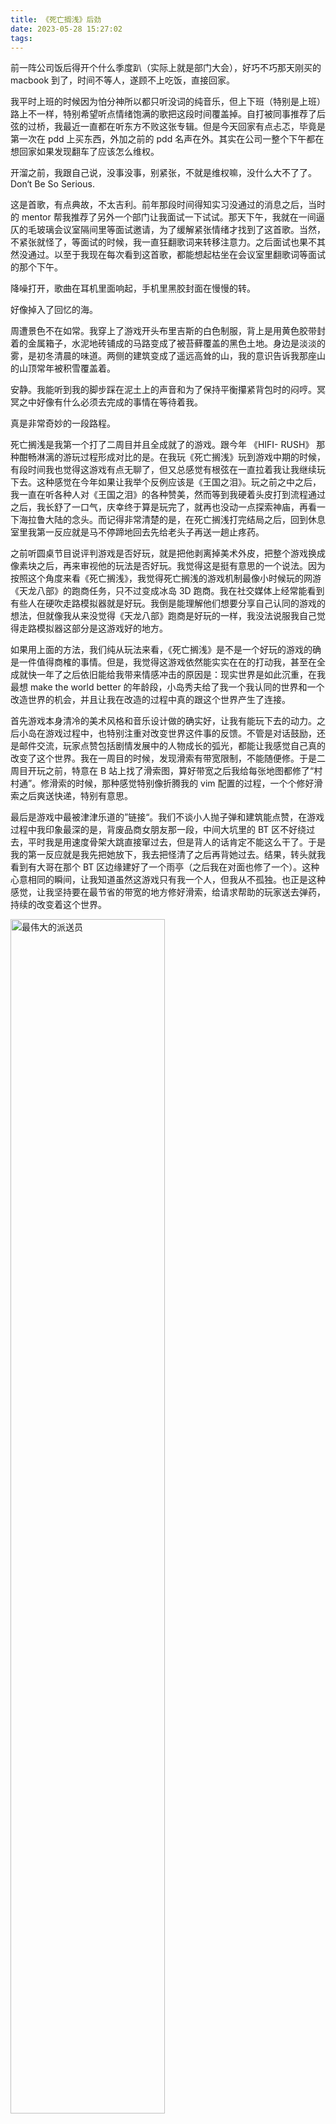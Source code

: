 ```yaml
---
title: 《死亡搁浅》后劲
date: 2023-05-28 15:27:02
tags:
---
```

前一阵公司饭后得开个什么季度趴（实际上就是部门大会），好巧不巧那天刚买的 macbook 到了，时间不等人，遂顾不上吃饭，直接回家。

我平时上班的时候因为怕分神所以都只听没词的纯音乐，但上下班（特别是上班）路上不一样，特别希望听点情绪饱满的歌把这段时间覆盖掉。自打被同事推荐了后弦的过桥，我最近一直都在听东方不败这张专辑。但是今天回家有点忐忑，毕竟是第一次在 pdd 上买东西，外加之前的 pdd 名声在外。其实在公司一整个下午都在想回家如果发现翻车了应该怎么维权。

开溜之前，我跟自己说，没事没事，别紧张，不就是维权嘛，没什么大不了了。Don‘t Be So Serious.

这是首歌，有点典故，不太吉利。前年那段时间得知实习没通过的消息之后，当时的 mentor 帮我推荐了另外一个部门让我面试一下试试。那天下午，我就在一间逼仄的毛玻璃会议室隔间里等面试邀请，为了缓解紧张情绪才找到了这首歌。当然，不紧张就怪了，等面试的时候，我一直狂翻歌词来转移注意力。之后面试也果不其然没通过。以至于我现在每次看到这首歌，都能想起枯坐在会议室里翻歌词等面试的那个下午。

降噪打开，歌曲在耳机里面响起，手机里黑胶封面在慢慢的转。

好像掉入了回忆的海。

周遭景色不在如常。我穿上了游戏开头布里吉斯的白色制服，背上是用黄色胶带封着的金属箱子，水泥地砖铺成的马路变成了被苔藓覆盖的黑色土地。身边是淡淡的雾，是初冬清晨的味道。两侧的建筑变成了遥远高耸的山，我的意识告诉我那座山的山顶常年被积雪覆盖着。

安静。我能听到我的脚步踩在泥土上的声音和为了保持平衡攥紧背包时的闷哼。冥冥之中好像有什么必须去完成的事情在等待着我。

真是非常奇妙的一段路程。

死亡搁浅是我第一个打了二周目并且全成就了的游戏。跟今年 《HIFI- RUSH》 那种酣畅淋漓的游玩过程形成对比的是。在我玩《死亡搁浅》玩到游戏中期的时候，有段时间我也觉得这游戏有点无聊了，但又总感觉有根弦在一直拉着我让我继续玩下去。这种感觉在今年如果让我举个反例应该是《王国之泪》。玩之前之中之后，我一直在听各种人对《王国之泪》的各种赞美，然而等到我硬着头皮打到流程通过之后，我长舒了一口气，庆幸终于算是玩完了，就再也没动一点探索神庙，再看一下海拉鲁大陆的念头。而记得非常清楚的是，在死亡搁浅打完结局之后，回到休息室里我第一反应就是马不停蹄地回去先给老头子再送一趟止疼药。

之前听圆桌节目说评判游戏是否好玩，就是把他剥离掉美术外皮，把整个游戏换成像素块之后，再来审视他的玩法是否好玩。我觉得这是挺有意思的一个说法。因为按照这个角度来看《死亡搁浅》，我觉得死亡搁浅的游戏机制最像小时候玩的网游《天龙八部》的跑商任务，只不过变成冰岛 3D 跑商。我在社交媒体上经常能看到有些人在硬吹走路模拟器就是好玩。我倒是能理解他们想要分享自己认同的游戏的想法，但就像我从来没觉得《天龙八部》跑商是好玩的一样，我没法说服我自己觉得走路模拟器这部分是这游戏好的地方。
 
如果用上面的方法，我们纯从玩法来看，《死亡搁浅》是不是一个好玩的游戏的确是一件值得商榷的事情。但是，我觉得这游戏依然能实实在在的打动我，甚至在全成就快一年了之后依旧能给我带来情感冲击的原因是：现实世界是如此沉重，在我最想 make the world better 的年龄段，小岛秀夫给了我一个我认同的世界和一个改造世界的机会，并且让我在改造的过程中真的跟这个世界产生了连接。

首先游戏本身清冷的美术风格和音乐设计做的确实好，让我有能玩下去的动力。之后小岛在游戏过程中，也特别注重对改变世界这件事的反馈。不管是对话鼓励，还是邮件交流，玩家点赞包括剧情发展中的人物成长的弧光，都能让我感觉自己真的改变了这个世界。我在一周目的时候，发现滑索有带宽限制，不能随便修。于是二周目开玩之前，特意在 B 站上找了滑索图，算好带宽之后我给每张地图都修了“村村通”。修滑索的时候，那种感觉特别像折腾我的 vim 配置的过程，一个个修好滑索之后爽送快递，特别有意思。

最后是游戏中最被津津乐道的”链接“。我们不谈小人抛子弹和建筑能点赞，在游戏过程中我印象最深的是，背废品商女朋友那一段，中间大坑里的 BT 区不好绕过去，平时我是用速度骨架大跳直接窜过去，但是背人的话肯定不能这么干了。于是我的第一反应就是我先把她放下，我去把怪清了之后再背她过去。结果，转头就我看到有大哥在那个 BT 区边缘建好了一个雨亭（之后我在对面也修了一个）。这种心意相同的瞬间，让我知道虽然这游戏只有我一个人，但我从不孤独。也正是这种感觉，让我坚持要在最节省的带宽的地方修好滑索，给请求帮助的玩家送去弹药，持续的改变着这个世界。

<img src="https://i.niupic.com/images/2023/12/24/egE9.jpg" width = "70%" alt="最伟大的派送员" align="center" integrity="unsafe-inline"/>

<br/>

所以我觉得能坚持玩通关这游戏，并且真玩完之后还觉得这游戏不错的玩家。大多数肯定不是被游戏机制所吸引，肯定也是受到了某种感召。肯定是责任心，同理心，善良，有规划，有条理，真挚，耐心，理想主义，正义感等等若干条良好品格中，能在自我评价中或多或少的认为自己符合其中一条或者几条的人。而且，我偏激的认为，能欣赏这种快乐是有门槛的。

我觉得能找到这样的玩家并给这样的玩家安利这款游戏，也算是除了在游戏之内跟 npc，其他网络玩家建立“连接”以外，在游戏之外在现实中，我自以为的建立连接的另一种方式。也是我给自己领取的我的《死亡搁浅》的第 541 个任务。

欢迎你也加入最伟大的派送员行列。
